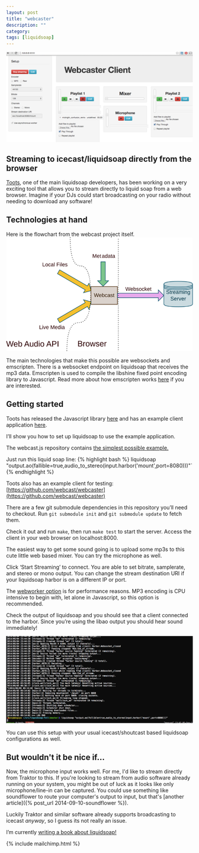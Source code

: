 ```yaml
---
layout: post
title: "webcaster"
description: ""
category:
tags: [liquidsoap]
---
```

![My helpful screenshot](/assets/images/webcaster_screenshot.png)

## Streaming to icecast/liquidsoap directly from the browser

[Toots](https://github.com/toots), one of the main liquidsoap developers, has been working on a very exciting tool that allows you to stream directly to liquid soap from a web browser. Imagine if your DJs could start broadcasting on your radio without needing to download any software!

## Technologies at hand

Here is the flowchart from the webcast project itself.
![webcast flow](/assets/images/webcast_flow.svg)

The main technologies that make this possible are websockets and emscripten.
There is a websocket endpoint on liquidsoap that receives the mp3 data.
Emscripten is used to compile the libshine fixed point encoding library to
Javascript. Read more about how emscripten works
[here](https://github.com/kripken/emscripten) if you are interested.

## Getting started

Toots has released the Javascript library
[here](https://github.com/webcast/webcast.js) and has an example client
application [here](https://github.com/webcast/webcaster).

I’ll show you how to set up liquidsoap to use the example application.

The webcast.js repository contains [the simplest possible example.](https://github.com/webcast/webcast.js)

Just run this liquid soap line:
{% highlight bash %}
liquidsoap "output.ao(fallible=true,audio_to_stereo(input.harbor('mount',port=8080)))"`
{% endhighlight %}

Toots also has an example client for testing:
[https://github.com/webcast/webcaster](https://github.com/webcast/webcaster)

There are a few git submodule dependencies in this repository you’ll need to checkout. Run `git submodule init` and `git submodule update` to fetch them.

Check it out and run `make`, then run `make test` to start the server. Access the client in your web browser on localhost:8000.

The easiest way to get some sound going is to upload some mp3s to this cute little web based mixer.  You can try the microphone as well.

Click ‘Start Streaming’ to connect. You are able to set bitrate, samplerate, and
stereo or mono output. You can change the stream destination URI if your
liquidsoap harbor is on a different IP or port.

The [webworker option](http://www.html5rocks.com/en/tutorials/workers/basics/)
is for performance reasons. MP3 encoding is CPU intensive to begin with, let
alone in Javascript, so this option is recommended.

Check the output of liquidsoap and you should see that a client connected to the harbor. Since you’re using the libao output you should hear sound immediately!

![gif action](/assets/images/webcaster.gif)

You can use this setup with your usual icecast/shoutcast based liquidsoap configurations as well.

## But wouldn't it be nice if...

Now, the microphone input works well. For me, I'd like to stream directly from
Traktor to this. If you're looking to stream from audio software already running
on your system, you might be out of luck as it looks like only
microphone/line-in can be captured. You could use something like soundflower to
route your computer's output to input, but that's [another article]({% post_url 2014-09-10-soundflower %}).

Luckily Traktor and similar software already supports broadcasting to icecast _anyway_, so I guess its not really an issue.

I’m currently [writing a book about liquidsoap!](https://gumroad.com/products/JVXcv)

{% include mailchimp.html %}
